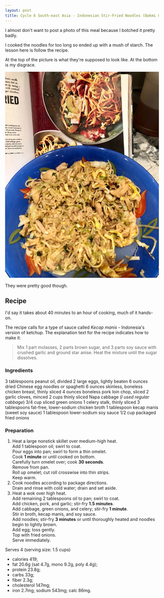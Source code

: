 ```yaml
---
layout: post
title: Cycle 6 South-east Asia - Indonesian Stir-Fried Noodles (Bakmi Goreng)
---
```


I almost don't want to post a photo of this meal because I botched it pretty badly.

I cooked the noodles for too long so ended up with a mush of starch. The lesson here is follow the recipe.

At the top of the picture is what they're supposed to look like. At the bottom is my disgrace.

![Bakmi Goreng - Indonesian Stir-Fried Noodles](/assets/2018-stir-fried_noodles.jpg)

They were pretty good though.

## Recipe

I'd say it takes about 40 minutes to an hour of cooking, much of it hands-on.

The recipe calls for a type of sauce called *Kecap manis* - Indonesia's version
of ketchup. The explanation text for the recipe indicates how to make it:

> Mix 1 part molasses, 2 parts brown sugar, and 3 parts soy sauce
with crushed garlic and ground star anise. Heat the mixture until
the sugar dissolves.

### Ingredients

3 tablespoons peanut oil, divided
2 large eggs, lightly beaten
6 ounces dried Chinese egg noodles or spaghetti
6 ounces skinless, boneless chicken breast, thinly sliced
4 ounces boneless pork loin chop, sliced
2 garlic cloves, minced
2 cups thinly sliced Napa cabbage (*I used regular cabbage*)
3/4 cup sliced green onions
1 celery stalk, thinly sliced
3 tablespoons fat-free, lower-sodium chicken broth
1 tablespoon kecap manis (sweet soy sauce)
1 tablespoon lower-sodium soy sauce
1/2 cup packaged fried onions

### Preparation

1. Heat a large nonstick skillet over medium-high heat.  
  Add 1 tablespoon oil; swirl to coat.  
  Pour eggs into pan; swirl to form a thin omelet.  
  Cook **1 minute** or until cooked on bottom.  
  Carefully turn omelet over; cook **30 seconds**.  
  Remove from pan.  
  Roll up omelet; cut roll crosswise into thin strips.  
  Keep warm.
2. Cook noodles according to package directions.  
  Drain and rinse with cold water; drain and set aside.
3. Heat a wok over high heat.  
  Add remaining 2 tablespoons oil to pan; swirl to coat.  
  Add chicken, pork, and garlic; stir-fry **1.5 minutes**.  
  Add cabbage, green onions, and celery; stir-fry **1 minute**.  
  Stir in broth, kecap manis, and soy sauce.  
  Add noodles; stir-fry **3 minutes** or until thoroughly heated and noodles begin to lightly brown.  
  Add egg; toss gently.  
  Top with fried onions.  
  Serve immediately. 

Serves 4 (serving size: 1.5 cups) 

* calories 419;
* fat 20.6g (sat 4.7g, mono 9.2g, poly 4.4g);
* protein 23.8g;
* carbs 33g;
* fiber 2.3g;
* cholesterol 147mg;
* iron 2.7mg; sodium 543mg; calc 86mg.